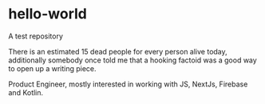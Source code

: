 # hello-world
A test repository

There is an estimated 15 dead people for every person alive today, additionally somebody once told me that a hooking factoid was a good way to open up a writing piece. 

Product Engineer, mostly interested in working with JS, NextJs, Firebase and Kotlin. 
